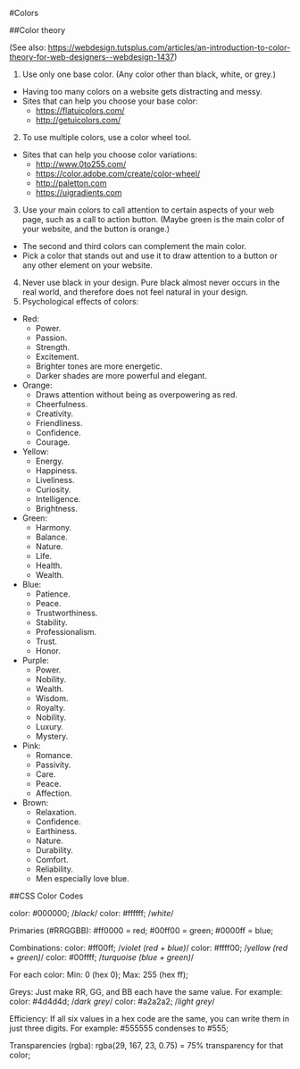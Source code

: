 #Colors

##Color theory

(See also: https://webdesign.tutsplus.com/articles/an-introduction-to-color-theory-for-web-designers--webdesign-1437)

1. Use only one base color. (Any color other than black, white, or grey.)
  - Having too many colors on a website gets distracting and messy.
  - Sites that can help you choose your base color:
    - https://flatuicolors.com/
    - http://getuicolors.com/
2. To use multiple colors, use a color wheel tool.
  - Sites that can help you choose color variations:
    - http://www.0to255.com/
    - https://color.adobe.com/create/color-wheel/
    - http://paletton.com
    - https://uigradients.com
3. Use your main colors to call attention to certain aspects of your web page, such as a call to action button. (Maybe green is the main color of your website, and the button is orange.)
  - The second and third colors can complement the main color.
  - Pick a color that stands out and use it to draw attention to a button or any other element on your website.
4. Never use black in your design. Pure black almost never occurs in the real world, and therefore does not feel natural in your design.
5. Psychological effects of colors:
  - Red:
    - Power.
    - Passion.
    - Strength.
    - Excitement.
    - Brighter tones are more energetic.
    - Darker shades are more powerful and elegant.
  - Orange:
    - Draws attention without being as overpowering as red.
    - Cheerfulness.
    - Creativity.
    - Friendliness.
    - Confidence.
    - Courage.
  - Yellow:
    - Energy.
    - Happiness.
    - Liveliness.
    - Curiosity.
    - Intelligence.
    - Brightness.
  - Green:
    - Harmony.
    - Balance.
    - Nature.
    - Life.
    - Health.
    - Wealth.
  - Blue:
    - Patience.
    - Peace.
    - Trustworthiness.
    - Stability.
    - Professionalism.
    - Trust.
    - Honor.
  - Purple:
    - Power.
    - Nobility.
    - Wealth.
    - Wisdom.
    - Royalty.
    - Nobility.
    - Luxury.
    - Mystery.
  - Pink:
    - Romance.
    - Passivity.
    - Care.
    - Peace.
    - Affection.
  - Brown:
    - Relaxation.
    - Confidence.
    - Earthiness.
    - Nature.
    - Durability.
    - Comfort.
    - Reliability.
    - Men especially love blue.

##CSS Color Codes

color: #000000; /*black*/
color: #ffffff; /*white*/

Primaries (#RRGGBB):
	#ff0000 = red;
	#00ff00 = green;
	#0000ff = blue;

Combinations:
	color: #ff00ff; /*violet (red + blue)*/
	color: #ffff00; /*yellow (red + green)*/
	color: #00ffff; /*turquoise (blue + green)*/

For each color:
Min: 0 (hex 0);
Max: 255 (hex ff);

Greys:
Just make RR, GG, and BB each have the same value. For example:
	color: #4d4d4d; /*dark grey*/
	color: #a2a2a2; /*light grey*/

Efficiency:
If all six values in a hex code are the same, you can write them in just three digits. For example:
#555555 condenses to #555;

Transparencies (rgba):
rgba(29, 167, 23, 0.75) = 75% transparency for that color;